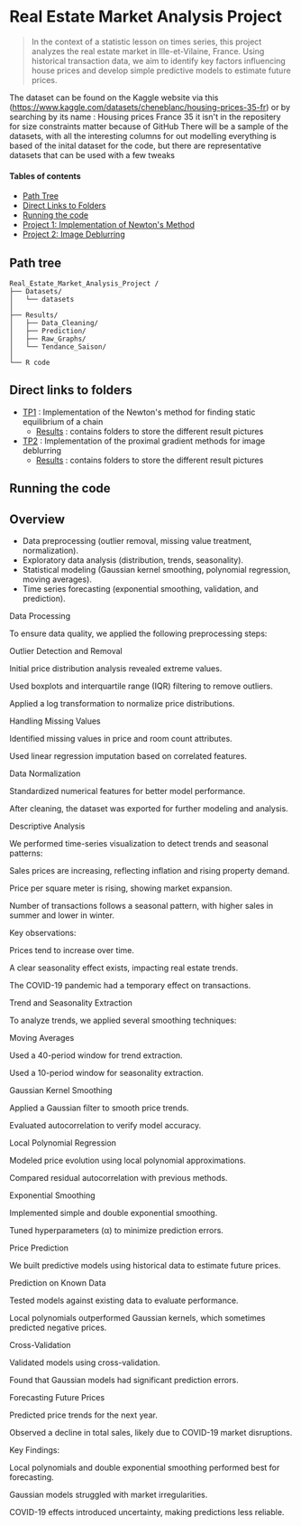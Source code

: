 # Real Estate Market Analysis Project 
> In the context of a statistic lesson on times series, this project analyzes the real estate market in Ille-et-Vilaine, France. Using historical transaction data, we aim to identify key factors influencing house prices and develop simple predictive models to estimate future prices.

The dataset can be found on the Kaggle website via this (https://www.kaggle.com/datasets/cheneblanc/housing-prices-35-fr) or by searching by its name : Housing prices France 35
it isn't in the repositery for size constraints matter because of GitHub 
There will be a sample of the datasets, with all the interesting columns for out modelling
everything is based of the inital dataset for the code, but there are representative datasets that can be used with a few tweaks

#### Tables of contents
* [Path Tree](#path-tree)
* [Direct Links to Folders](#direct-links-to-folders)  
* [Running the code](#running-the-code) 
* [Project 1: Implementation of Newton's Method](#project-1-implementation-of-newtons-method)
* [Project 2: Image Deblurring](#project-2-image-deblurring)

## Path tree
```
Real_Estate_Market_Analysis_Project /
├── Datasets/
│   └── datasets
│
├── Results/
│   ├── Data_Cleaning/                
│   ├── Prediction/    
│   ├── Raw_Graphs/
│   └── Tendance_Saison/
│
└── R code
```

## Direct links to folders
* [TP1](./TP1/) : Implementation of the Newton's method for finding static equilibrium of a chain
    * [Results](./TP1/Results/) : contains folders to store the different result pictures
* [TP2](./TP2/) : Implementation of the proximal gradient methods for image deblurring  
    * [Results](./TP2/Results/) : contains folders to store the different result pictures


## Running the code 

## Overview 
* Data preprocessing (outlier removal, missing value treatment, normalization).
* Exploratory data analysis (distribution, trends, seasonality).
* Statistical modeling (Gaussian kernel smoothing, polynomial regression, moving averages).
* Time series forecasting (exponential smoothing, validation, and prediction).





Data Processing

To ensure data quality, we applied the following preprocessing steps:

Outlier Detection and Removal

Initial price distribution analysis revealed extreme values.

Used boxplots and interquartile range (IQR) filtering to remove outliers.

Applied a log transformation to normalize price distributions.

Handling Missing Values

Identified missing values in price and room count attributes.

Used linear regression imputation based on correlated features.

Data Normalization

Standardized numerical features for better model performance.

After cleaning, the dataset was exported for further modeling and analysis.

Descriptive Analysis

We performed time-series visualization to detect trends and seasonal patterns:

Sales prices are increasing, reflecting inflation and rising property demand.

Price per square meter is rising, showing market expansion.

Number of transactions follows a seasonal pattern, with higher sales in summer and lower in winter.

Key observations:

Prices tend to increase over time.

A clear seasonality effect exists, impacting real estate trends.

The COVID-19 pandemic had a temporary effect on transactions.

Trend and Seasonality Extraction

To analyze trends, we applied several smoothing techniques:

Moving Averages

Used a 40-period window for trend extraction.

Used a 10-period window for seasonality extraction.

Gaussian Kernel Smoothing

Applied a Gaussian filter to smooth price trends.

Evaluated autocorrelation to verify model accuracy.

Local Polynomial Regression

Modeled price evolution using local polynomial approximations.

Compared residual autocorrelation with previous methods.

Exponential Smoothing

Implemented simple and double exponential smoothing.

Tuned hyperparameters (α) to minimize prediction errors.

Price Prediction

We built predictive models using historical data to estimate future prices.

Prediction on Known Data

Tested models against existing data to evaluate performance.

Local polynomials outperformed Gaussian kernels, which sometimes predicted negative prices.

Cross-Validation

Validated models using cross-validation.

Found that Gaussian models had significant prediction errors.

Forecasting Future Prices

Predicted price trends for the next year.

Observed a decline in total sales, likely due to COVID-19 market disruptions.

Key Findings:

Local polynomials and double exponential smoothing performed best for forecasting.

Gaussian models struggled with market irregularities.

COVID-19 effects introduced uncertainty, making predictions less reliable.

